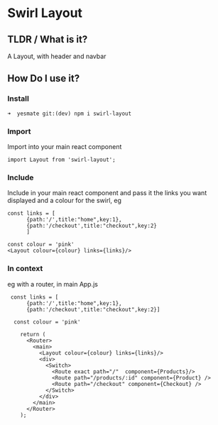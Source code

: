 # Swirl Layout

## TLDR / What is it?

A Layout, with header and navbar

## How Do I use it?

### Install

```
➜  yesmate git:(dev) npm i swirl-layout
```

### Import

Import into your main react component

```
import Layout from 'swirl-layout';
```

### Include

Include in your main react component and pass it the links you want displayed and a colour for the swirl, eg

```
const links = [
      {path:'/',title:"home",key:1},
      {path:'/checkout',title:"checkout",key:2}
      ]

const colour = 'pink'
<Layout colour={colour} links={links}/>
```

### In context

eg with a router, in main App.js

```
 const links = [
      {path:'/',title:"home",key:1},
      {path:'/checkout',title:"checkout",key:2}]

  const colour = 'pink'

    return (
      <Router>
        <main>
          <Layout colour={colour} links={links}/>
          <div>
            <Switch>
              <Route exact path="/"  component={Products}/>
              <Route path="/products/:id" component={Product} />
              <Route path="/checkout" component={Checkout} />
            </Switch>
          </div>
        </main>
      </Router>
    );
```